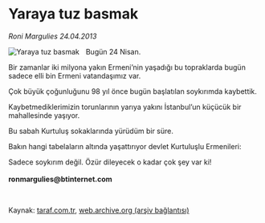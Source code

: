 # Yaraya tuz basmak

*Roni Margulies 24.04.2013*

<div class="yazi"><img align="left" alt="Yaraya tuz basmak" border="0" src="http://www.taraf.com.tr/fotoraflar/makaleler/yaraya-tuz-basmak_9798_orijinal.jpg" style="border-right-width:10px; border-color:#FFFFFF"/><p>Bugün 24 Nisan.</p>
<p>Bir zamanlar iki milyona yakın Ermeni’nin yaşadığı bu topraklarda bugün sadece elli bin Ermeni vatandaşımız var.</p>
<p>Çok büyük çoğunluğunu 98 yıl önce bugün başlatılan soykırımda kaybettik.</p>
<p>Kaybetmediklerimizin torunlarının yarıya yakını İstanbul’un küçücük bir mahallesinde yaşıyor.</p>
<p>Bu sabah Kurtuluş sokaklarında yürüdüm bir süre.</p>
<p>Bakın hangi tabelaların altında yaşattırıyor devlet Kurtuluşlu Ermenileri:</p>
<p>Sadece soykırım değil. Özür dileyecek o kadar çok şey var ki!<br/><br/><b>ronmargulies@btinternet.com</b></p>
<p> </p>
</div>

Kaynak: [taraf.com.tr](http://www.taraf.com.tr/roni-margulies/makale-yaraya-tuz-basmak.htm), [web.archive.org (arşiv bağlantısı)](http://web.archive.org/web/20131107083005/http://www.taraf.com.tr/roni-margulies/makale-yaraya-tuz-basmak.htm)
